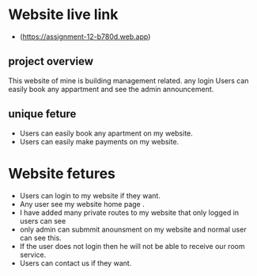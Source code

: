 # Website live link
- (https://assignment-12-b780d.web.app)

## project overview
This website of mine is building management related. any login Users can easily book any appartment and see the admin announcement.

## unique feture
- Users can easily book any apartment on my website.
- Users can easily make payments on my website.

# Website fetures
- Users can login to my website if they want.
- Any user see my website home page .
- I have added many private routes to my website that only logged in users can see
- only admin can submmit anounsment  on my website and normal user can see this.
- If the user does not login then he will not be able to receive our room service.
- Users can contact us if they want.

